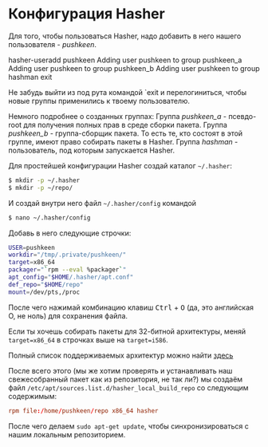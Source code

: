# Конфигурация Hasher

Для того, чтобы пользоваться Hasher, надо добавить в него нашего пользователя - *pushkeen*.
<div id="termynal" data-termynal data-ty-typeDelay="40" data-ty-lineDelay="700">
    <span data-ty="input" data-ty-prompt="[root@localhost /] #">hasher-useradd pushkeen</span>
    <span class="no-select" data-ty>Adding user pushkeen to group pushkeen_a</span>
    <span class="no-select" data-ty>Adding user pushkeen to group pushkeen_b
</span>
    <span class="no-select" data-ty>Adding user pushkeen to group hashman</span>
    <span data-ty="input" data-ty-prompt="[root@localhost /] #">exit</span>
    <span data-ty="input" data-ty-prompt="[pushkeen@localhost ~] $"></span>
</div>

Не забудь выйти из под рута командой `exit и перелогиниться, чтобы новые группы применились к твоему пользователю.

Немного подробнее о созданных группах:
Группа *pushkeen_a* - псевдо-root для получения полных прав в среде сборки пакета.
Группа *pushkeen_b* - группа-сборщик пакета. То есть те, кто состоят в этой группе, имеют право собирать пакеты в Hasher.
Группа *hashman* - пользователь, под которым запускается Hasher.

Для простейшей конфигурации Hasher создай каталог `~/.hasher`:
```bash
$ mkdir -p ~/.hasher
$ mkdir -p ~/repo/
```
И создай внутри него файл `~/.hasher/config` командой
```bash
$ nano ~/.hasher/config
```
Добавь в него следующие строчки:
```bash
USER=pushkeen
workdir="/tmp/.private/pushkeen/"
target=x86_64
packager="`rpm --eval %packager`"
apt_config="$HOME/.hasher/apt.conf"
def_repo="$HOME/repo"
mount=/dev/pts,/proc
```
После чего нажимай комбинацию клавиш <kbd>Ctrl</kbd> + <kbd>O</kbd> (да, это английская О, не ноль) для сохранения файла.

Если ты хочешь собирать пакеты для 32-битной архитектуры, меняй `target=x86_64` в строчках выше на `target=i586`.

Полный список поддерживаемых архитектур можно найти [здесь](https://www.altlinux.org/Ports)

После всего этого (мы же хотим проверять и устанавливать наш свежесобранный пакет как из репозитория, не так ли?)
мы создаём файл `/etc/apt/sources.list.d/hasher_local_build_repo`
со следующим содержимым:
```conf
rpm file:/home/pushkeen/repo x86_64 hasher
```

После чего делаем `sudo apt-get update`, чтобы синхронизироваться с нашим локальным репозиторием.
